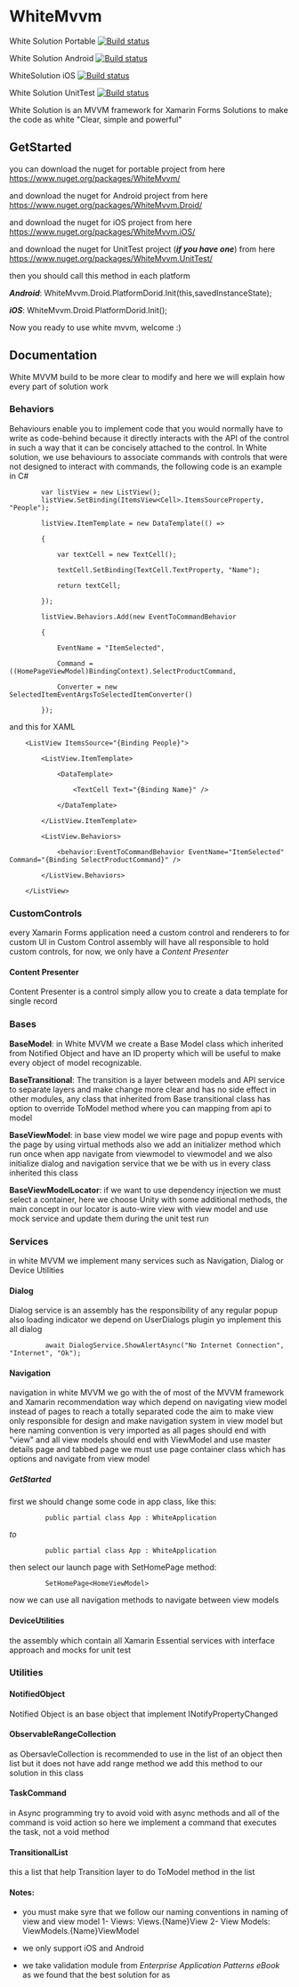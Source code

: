 # WhiteMvvm
White Solution Portable [![Build status](https://abumandour.visualstudio.com/WhiteMvvm/_apis/build/status/WhiteMvvm-CI)](https://abumandour.visualstudio.com/WhiteMvvm/_build/latest?definitionId=8)

White Solution Android [![Build status](https://abumandour.visualstudio.com/WhiteMvvm/_apis/build/status/WhiteMvvmDroid-CI)](https://abumandour.visualstudio.com/WhiteMvvm/_build/latest?definitionId=12)

WhiteSolution iOS [![Build status](https://abumandour.visualstudio.com/WhiteMvvm/_apis/build/status/WhiteMvvmiOS-CI)](https://abumandour.visualstudio.com/WhiteMvvm/_build/latest?definitionId=13)

White Solution UnitTest [![Build status](https://abumandour.visualstudio.com/WhiteMvvm/_apis/build/status/WhiteMvvmUnitTest-CI)](https://abumandour.visualstudio.com/WhiteMvvm/_build/latest?definitionId=14)

White Solution is an MVVM framework for Xamarin Forms Solutions to make the code as white "Clear, simple and powerful"

## GetStarted
you can download the nuget for portable project from here https://www.nuget.org/packages/WhiteMvvm/

and download the nuget for Android project from here https://www.nuget.org/packages/WhiteMvvm.Droid/

and download the nuget for iOS project from here https://www.nuget.org/packages/WhiteMvvm.iOS/

and download the nuget for UnitTest project (***if you have one***) from here https://www.nuget.org/packages/WhiteMvvm.UnitTest/


then you should call this method in each platform

***Android***: WhiteMvvm.Droid.PlatformDorid.Init(this,savedInstanceState);

***iOS***: WhiteMvvm.Droid.PlatformDorid.Init();

Now you ready to use white mvvm, welcome :)

 
## Documentation

White MVVM build to be more clear to modify and here we will explain how every part of solution work


### Behaviors
Behaviours enable you to implement code that you would normally have to write as code-behind because it directly interacts with the API of the control in such a way that it can be concisely attached to the control.
In White solution, we use behaviours to associate commands with controls that were not designed to interact with commands,
the following code is an example in C#
 

            
            var listView = new ListView();
            listView.SetBinding(ItemsView<Cell>.ItemsSourceProperty, "People");

            listView.ItemTemplate = new DataTemplate(() =>

            {

                var textCell = new TextCell();

                textCell.SetBinding(TextCell.TextProperty, "Name");

                return textCell;

            });

            listView.Behaviors.Add(new EventToCommandBehavior

            {

                EventName = "ItemSelected",

                Command = ((HomePageViewModel)BindingContext).SelectProductCommand,

                Converter = new SelectedItemEventArgsToSelectedItemConverter()

            });


and this for XAML

        <ListView ItemsSource="{Binding People}">

            <ListView.ItemTemplate>

                <DataTemplate>

                    <TextCell Text="{Binding Name}" />

                </DataTemplate>

            </ListView.ItemTemplate>

            <ListView.Behaviors>

                <behavior:EventToCommandBehavior EventName="ItemSelected" Command="{Binding SelectProductCommand}" />

            </ListView.Behaviors>

        </ListView>


### CustomControls
every Xamarin Forms application need a custom control and renderers to for custom UI in Custom Control assembly will have all responsible to hold custom controls, for now, we only have a _Content Presenter_ 

#### Content Presenter

Content Presenter is a control simply allow you to create a data template for single record

### Bases


**BaseModel**: in White MVVM we create a Base Model class which inherited from Notified Object and have an ID property which will be useful to make every object of model recognizable.

**BaseTransitional**: The transition is a layer between models and API service to separate layers and make change more clear and has no side effect in other modules, any class that inherited from Base transitional class has option to override ToModel method where you can mapping from api to model

**BaseViewModel**: in base view model we wire page and popup events with the page by using virtual methods also we add an initializer method which run once when app navigate from viewmodel to viewmodel 
and we also initialize dialog and navigation service that we be with us in every class inherited this class

**BaseViewModelLocator**: if we want to use dependency injection we must select a container, here we choose Unity with some additional methods, the main concept in our locator is auto-wire view with view model and use mock service and update them during the unit test run

### Services
in white MVVM we implement many services such as Navigation, Dialog or Device Utilities

#### Dialog
Dialog service is an assembly has the responsibility of any regular popup also loading indicator we depend on UserDialogs plugin yo implement this all dialog

             await DialogService.ShowAlertAsync("No Internet Connection", "Internet", "Ok");

        
#### Navigation 
navigation in white MVVM we go with the of most of the MVVM framework and Xamarin recommendation way which depend on navigating view model instead of pages to reach a totally separated code
the aim to make view only responsible for design and make navigation system in view model but here naming convention is very imported as all pages should end with "view" and all view models should end with ViewModel and use master details page and tabbed page we must use page container class which has options and navigate from view model

##### GetStarted

first we should change some code in app class, like this:


             public partial class App : WhiteApplication

 _to_

             public partial class App : WhiteApplication
        

then select our launch page with SetHomePage method: 

             SetHomePage<HomeViewModel>

        
now we can use all navigation methods to navigate between view models

#### DeviceUtilities
the assembly which contain all Xamarin Essential services with interface approach and mocks for unit test

### Utilities

#### NotifiedObject
Notified Object is an base object that implement INotifyPropertyChanged 

#### ObservableRangeCollection
as ObersavleCollection is recommended to use in the list of an object then list but it does not have add range method we add this method to our solution in this class

#### TaskCommand
in Async programming try to avoid void with async methods and all of the command is void action so here we implement a command that executes the task, not a void method

#### TransitionalList
this a list that help Transition layer to do ToModel method in the list


#### Notes:
- you must make syre that we follow our naming conventions in naming of view and view model
1- Views: Views.{Name}View
2- View Models: ViewModels.{Name}ViewModel

- we only support iOS and Android

- we take validation module from *Enterprise Application Patterns eBook* as we found that the best solution for as

